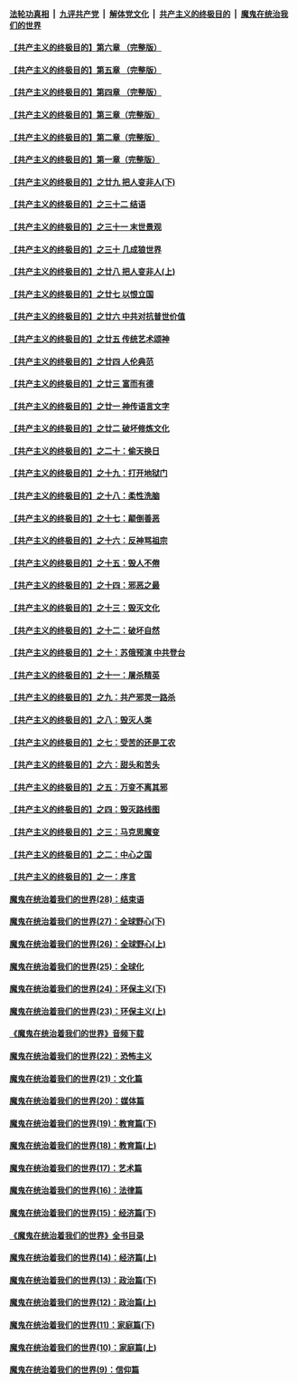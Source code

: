####  [法轮功真相](../../../../basic/blob/master/README.md?t=10250226) &nbsp;|&nbsp; [九评共产党](../../../../9ping.md/blob/master/README.md?t=10250226) &nbsp;|&nbsp; [解体党文化](../../../../jtdwh.md/blob/master/README.md?t=10250226)  &nbsp;|&nbsp; [共产主义的终极目的](../../../../gczydzjmd.md/blob/master/README.md?t=10250226) &nbsp;|&nbsp; [魔鬼在统治我们的世界](../../../../mgztzwmdsj.md/blob/master/README.md?t=10250226) 

#### [【共产主义的终极目的】第六章 （完整版）](../pages/nsc422/n11428913.md?t=10250226) 

#### [【共产主义的终极目的】第五章 （完整版）](../pages/nsc422/n11428912.md?t=10250226) 

#### [【共产主义的终极目的】第四章 （完整版）](../pages/nsc422/n11428907.md?t=10250226) 

#### [【共产主义的终极目的】第三章（完整版）](../pages/nsc422/n11428848.md?t=10250226) 

#### [【共产主义的终极目的】第二章（完整版）](../pages/nsc422/n11428831.md?t=10250226) 

#### [【共产主义的终极目的】第一章（完整版）](../pages/nsc422/n11417651.md?t=10250226) 

#### [【共产主义的终极目的】之廿九 把人变非人(下)](../pages/nsc422/n11344140.md?t=10250226) 

#### [【共产主义的终极目的】之三十二 结语](../pages/nsc422/n11360535.md?t=10250226) 

#### [【共产主义的终极目的】之三十一 末世景观](../pages/nsc422/n11351129.md?t=10250226) 

#### [【共产主义的终极目的】之三十 几成狼世界](../pages/nsc422/n11348280.md?t=10250226) 

#### [【共产主义的终极目的】之廿八 把人变非人(上)](../pages/nsc422/n11340492.md?t=10250226) 

#### [【共产主义的终极目的】之廿七 以恨立国](../pages/nsc422/n11336944.md?t=10250226) 

#### [【共产主义的终极目的】之廿六 中共对抗普世价值](../pages/nsc422/n11324785.md?t=10250226) 

#### [【共产主义的终极目的】之廿五 传统艺术颂神](../pages/nsc422/n11296396.md?t=10250226) 

#### [【共产主义的终极目的】之廿四 人伦典范](../pages/nsc422/n11296397.md?t=10250226) 

#### [【共产主义的终极目的】之廿三 富而有德](../pages/nsc422/n11283598.md?t=10250226) 

#### [【共产主义的终极目的】之廿一 神传语言文字](../pages/nsc422/n11263265.md?t=10250226) 

#### [【共产主义的终极目的】之廿二 破坏修炼文化](../pages/nsc422/n11245728.md?t=10250226) 

#### [【共产主义的终极目的】之二十：偷天换日](../pages/nsc422/n11238846.md?t=10250226) 

#### [【共产主义的终极目的】之十九：打开地狱门](../pages/nsc422/n11206376.md?t=10250226) 

#### [【共产主义的终极目的】之十八：柔性洗脑](../pages/nsc422/n11199994.md?t=10250226) 

#### [【共产主义的终极目的】之十七：颠倒善恶](../pages/nsc422/n11179782.md?t=10250226) 

#### [【共产主义的终极目的】之十六：反神骂祖宗](../pages/nsc422/n11166798.md?t=10250226) 

#### [【共产主义的终极目的】之十五：毁人不倦](../pages/nsc422/n11166792.md?t=10250226) 

#### [【共产主义的终极目的】之十四：邪恶之最](../pages/nsc422/n11150249.md?t=10250226) 

#### [【共产主义的终极目的】之十三：毁灭文化](../pages/nsc422/n11135227.md?t=10250226) 

#### [【共产主义的终极目的】之十二：破坏自然](../pages/nsc422/n11135214.md?t=10250226) 

#### [【共产主义的终极目的】之十：苏俄预演 中共登台](../pages/nsc422/n11118424.md?t=10250226) 

#### [【共产主义的终极目的】之十一：屠杀精英](../pages/nsc422/n11118442.md?t=10250226) 

#### [【共产主义的终极目的】之九：共产邪灵一路杀](../pages/nsc422/n11114139.md?t=10250226) 

#### [【共产主义的终极目的】之八：毁灭人类](../pages/nsc422/n11108503.md?t=10250226) 

#### [【共产主义的终极目的】之七：受苦的还是工农](../pages/nsc422/n11101809.md?t=10250226) 

#### [【共产主义的终极目的】之六：甜头和苦头](../pages/nsc422/n11096971.md?t=10250226) 

#### [【共产主义的终极目的】之五：万变不离其邪](../pages/nsc422/n11091285.md?t=10250226) 

#### [【共产主义的终极目的】之四：毁灭路线图](../pages/nsc422/n11086284.md?t=10250226) 

#### [【共产主义的终极目的】之三：马克思魔变](../pages/nsc422/n11061941.md?t=10250226) 

#### [【共产主义的终极目的】之二：中心之国](../pages/nsc422/n11047728.md?t=10250226) 

#### [【共产主义的终极目的】之一：序言](../pages/nsc422/n11086077.md?t=10250226) 

#### [魔鬼在统治着我们的世界(28)：结束语](../pages/nsc422/n10936246.md?t=10250226) 

#### [魔鬼在统治着我们的世界(27)：全球野心(下)](../pages/nsc422/n10928319.md?t=10250226) 

#### [魔鬼在统治着我们的世界(26)：全球野心(上)](../pages/nsc422/n10900318.md?t=10250226) 

#### [魔鬼在统治着我们的世界(25)：全球化](../pages/nsc422/n10788205.md?t=10250226) 

#### [魔鬼在统治着我们的世界(24)：环保主义(下)](../pages/nsc422/n10695307.md?t=10250226) 

#### [魔鬼在统治着我们的世界(23)：环保主义(上)](../pages/nsc422/n10688613.md?t=10250226) 

#### [《魔鬼在统治着我们的世界》音频下载](../pages/nsc422/n10635553.md?t=10250226) 

#### [魔鬼在统治着我们的世界(22)：恐怖主义](../pages/nsc422/n10614727.md?t=10250226) 

#### [魔鬼在统治着我们的世界(21)：文化篇](../pages/nsc422/n10597706.md?t=10250226) 

#### [魔鬼在统治着我们的世界(20)：媒体篇](../pages/nsc422/n10586579.md?t=10250226) 

#### [魔鬼在统治着我们的世界(19)：教育篇(下)](../pages/nsc422/n10564808.md?t=10250226) 

#### [魔鬼在统治着我们的世界(18)：教育篇(上)](../pages/nsc422/n10526970.md?t=10250226) 

#### [魔鬼在统治着我们的世界(17)：艺术篇](../pages/nsc422/n10499093.md?t=10250226) 

#### [魔鬼在统治着我们的世界(16)：法律篇](../pages/nsc422/n10485969.md?t=10250226) 

#### [魔鬼在统治着我们的世界(15)：经济篇(下)](../pages/nsc422/n10469975.md?t=10250226) 

#### [《魔鬼在统治着我们的世界》全书目录](../pages/nsc422/n10464261.md?t=10250226) 

#### [魔鬼在统治着我们的世界(14)：经济篇(上)](../pages/nsc422/n10457370.md?t=10250226) 

#### [魔鬼在统治着我们的世界(13)：政治篇(下)](../pages/nsc422/n10448270.md?t=10250226) 

#### [魔鬼在统治着我们的世界(12)：政治篇(上)](../pages/nsc422/n10444576.md?t=10250226) 

#### [魔鬼在统治着我们的世界(11)：家庭篇(下)](../pages/nsc422/n10440961.md?t=10250226) 

#### [魔鬼在统治着我们的世界(10)：家庭篇(上)](../pages/nsc422/n10435448.md?t=10250226) 

#### [魔鬼在统治着我们的世界(9)：信仰篇](../pages/nsc422/n10432159.md?t=10250226) 

